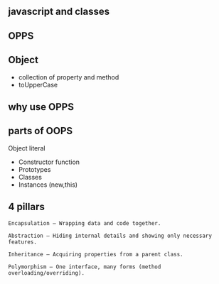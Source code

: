 ## javascript and classes

## OPPS

## Object
- collection of property and method
- toUpperCase

## why use OPPS

## parts of OOPS
Object literal

- Constructor function
- Prototypes
- Classes
- Instances (new,this)

## 4 pillars

    Encapsulation – Wrapping data and code together.

    Abstraction – Hiding internal details and showing only necessary features.

    Inheritance – Acquiring properties from a parent class.

    Polymorphism – One interface, many forms (method overloading/overriding).
